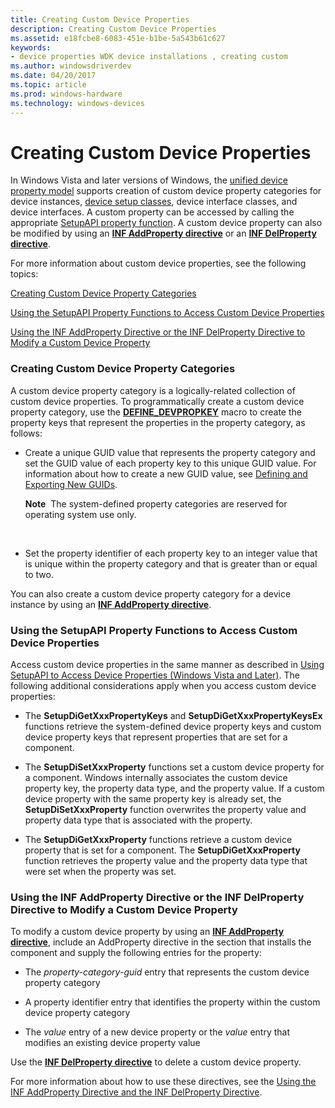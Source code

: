 ```yaml
---
title: Creating Custom Device Properties
description: Creating Custom Device Properties
ms.assetid: e18fcbe8-6083-451e-b1be-5a543b61c627
keywords:
- device properties WDK device installations , creating custom
ms.author: windowsdriverdev
ms.date: 04/20/2017
ms.topic: article
ms.prod: windows-hardware
ms.technology: windows-devices
---
```


# Creating Custom Device Properties


In Windows Vista and later versions of Windows, the [unified device property model](unified-device-property-model--windows-vista-and-later-.md) supports creation of custom device property categories for device instances, [device setup classes](device-setup-classes.md), device interface classes, and device interfaces. A custom property can be accessed by calling the appropriate [SetupAPI property function](https://msdn.microsoft.com/library/windows/hardware/ff541483). A custom device property can also be modified by using an [**INF AddProperty directive**](inf-addproperty-directive.md) or an [**INF DelProperty directive**](inf-delproperty-directive.md).

For more information about custom device properties, see the following topics:

[Creating Custom Device Property Categories](#creating-custom-device-property-categories)

[Using the SetupAPI Property Functions to Access Custom Device Properties](#using-the-setupapi-property-functions-to-access-custom-device-properti)

[Using the INF AddProperty Directive or the INF DelProperty Directive to Modify a Custom Device Property](#using-the-inf-addproperty-directive-or-the-inf-delproperty-directive-t)

### <a href="" id="creating-custom-device-property-categories"></a> Creating Custom Device Property Categories

A custom device property category is a logically-related collection of custom device properties. To programmatically create a custom device property category, use the [**DEFINE_DEVPROPKEY**](https://msdn.microsoft.com/library/windows/hardware/ff541072) macro to create the property keys that represent the properties in the property category, as follows:

-   Create a unique GUID value that represents the property category and set the GUID value of each property key to this unique GUID value. For information about how to create a new GUID value, see [Defining and Exporting New GUIDs](https://msdn.microsoft.com/library/windows/hardware/ff542998).

    **Note**  The system-defined property categories are reserved for operating system use only.

     

-   Set the property identifier of each property key to an integer value that is unique within the property category and that is greater than or equal to two.

You can also create a custom device property category for a device instance by using an [**INF AddProperty directive**](inf-addproperty-directive.md).

### <a href="" id="using-the-setupapi-property-functions-to-access-custom-device-properti"></a> Using the SetupAPI Property Functions to Access Custom Device Properties

Access custom device properties in the same manner as described in [Using SetupAPI to Access Device Properties (Windows Vista and Later)](using-setupapi-to-access-device-properties--windows-vista-and-later-.md). The following additional considerations apply when you access custom device properties:

-   The **SetupDiGetXxxPropertyKeys** and **SetupDiGetXxxPropertyKeysEx** functions retrieve the system-defined device property keys and custom device property keys that represent properties that are set for a component.

-   The **SetupDiSetXxxProperty** functions set a custom device property for a component. Windows internally associates the custom device property key, the property data type, and the property value. If a custom device property with the same property key is already set, the **SetupDiSetXxxProperty** function overwrites the property value and property data type that is associated with the property.

-   The **SetupDiGetXxxProperty** functions retrieve a custom device property that is set for a component. The **SetupDiGetXxxProperty** function retrieves the property value and the property data type that were set when the property was set.

### <a href="" id="using-the-inf-addproperty-directive-or-the-inf-delproperty-directive-t"></a> Using the INF AddProperty Directive or the INF DelProperty Directive to Modify a Custom Device Property

To modify a custom device property by using an [**INF AddProperty directive**](inf-addproperty-directive.md), include an AddProperty directive in the section that installs the component and supply the following entries for the property:

-   The *property-category-guid* entry that represents the custom device property category

-   A property identifier entry that identifies the property within the custom device property category

-   The *value* entry of a new device property or the *value* entry that modifies an existing device property value

Use the [**INF DelProperty directive**](inf-delproperty-directive.md) to delete a custom device property.

For more information about how to use these directives, see the [Using the INF AddProperty Directive and the INF DelProperty Directive](using-the-inf-addproperty-directive-and-the-inf-delproperty-directive.md).

 

 





